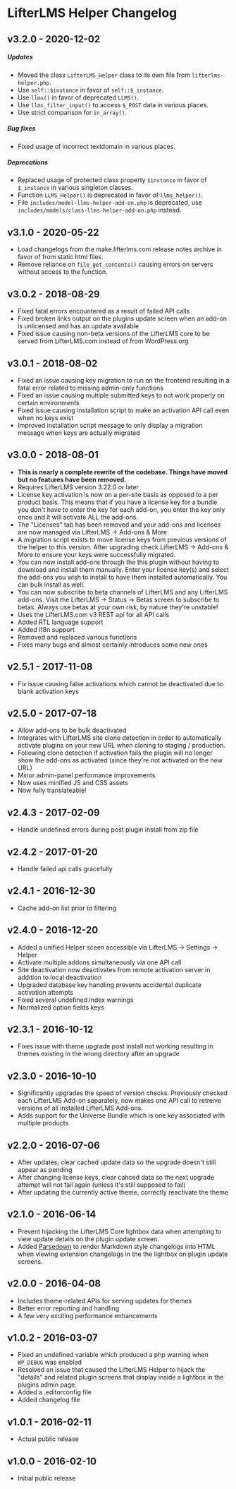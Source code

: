 LifterLMS Helper Changelog
==========================

v3.2.0 - 2020-12-02
-------------------

##### Updates

+ Moved the class `LifterLMS_Helper` class to its own file from `lifterlms-helper.php`.
+ Use `self::$instance` in favor of `self::$_instance`.
+ Use `llms()` in favor of deprecated `LLMS()`.
+ Use `llms_filter_input()` to access `$_POST` data in various places.
+ Use strict comparison for `in_array()`.

##### Bug fixes

+ Fixed usage of incorrect textdomain in various places.

##### Deprecations

+ Replaced usage of protected class property `$instance` in favor of `$_instance` in various singleton classes.
+ Function `LLMS_Helper()` is deprecated in favor of `llms_helper()`.
+ File `includes/model-llms-helper-add-on.php` is deprecated, use `includes/models/class-llms-helper-add-on.php` instead.


v3.1.0 - 2020-05-22
-------------------

+ Load changelogs from the make.lifterlms.com release notes archive in favor of from static html files.
+ Remove reliance on `file_get_contents()` causing errors on servers without access to the function.


v3.0.2 - 2018-08-29
-------------------

+ Fixed fatal errors encountered as a result of failed API calls
+ Fixed broken links output on the plugins update screen when an add-on is unlicensed and has an update available
+ Fixed issue causing non-beta versions of the LifterLMS core to be served from LifterLMS.com instead of from WordPress.org


v3.0.1 - 2018-08-02
-------------------

+ Fixed an issue causing key migration to run on the frontend resulting in a fatal error related to missing admin-only functions
+ Fixed an issue causing multiple submitted keys to not work properly on certain environments
+ Fixed issue causing installation script to make an activation API call even when no keys exist
+ Improved installation script message to only display a migration message when keys are actually migrated


v3.0.0 - 2018-08-01
-------------------

+ **This is nearly a complete rewrite of the codebase. Things have moved but no features have been removed.**
+ Requires LifterLMS version 3.22.0 or later
+ License key activation is now on a per-site basis as opposed to a per product basis. This means that if you have a license key for a bundle you don't have to enter the key for each add-on, you enter the key only once and it will activate ALL the add-ons.
+ The "Licenses" tab has been removed and your add-ons and licenses are now managed via LifterLMS -> Add-ons & More
+ A migration script exists to move license keys from previous versions of the helper to this version. After upgrading check LifterLMS -> Add-ons & More to ensure your keys were successfully migrated.
+ You can now install add-ons through the this plugin without having to download and install them manually. Enter your license key(s) and select the add-ons you wish to install to have them installed automatically. You can bulk install as well.
+ You can now subscribe to beta channels of LifterLMS and any LifterLMS add-ons. Visit the LifterLMS -> Status -> Betas screen to subscribe to betas. Always use betas at your own risk, by nature they're unstable!
+ Uses the LifterLMS.com v3 REST api for all API calls
+ Added RTL language support
+ Added i18n support
+ Removed and replaced various functions
+ Fixes many bugs and almost certainly introduces some new ones


v2.5.1 - 2017-11-08
-------------------

+ Fix issue causing false activations which cannot be deactivated due to blank activation keys


v2.5.0 - 2017-07-18
-------------------

+ Allow add-ons to be bulk deactivated
+ Integrates with LifterLMS site clone detection in order to automatically activate plugins on your new URL when cloning to staging / production.
+ Following clone detection if activation fails the plugin will no longer show the add-ons as activated (since they're not activated on the new URL)
+ Minor admin-panel performance improvements
+ Now uses minified JS and CSS assets
+ Now fully translateable!


v2.4.3 - 2017-02-09
-------------------

+ Handle undefined errors during post plugin install from zip file


v2.4.2 - 2017-01-20
-------------------

+ Handle failed api calls gracefully


v2.4.1 - 2016-12-30
-------------------

+ Cache add-on list prior to filtering


v2.4.0 - 2016-12-20
-------------------

+ Added a unified Helper sceen accessible via LifterLMS -> Settings -> Helper
+ Activate multiple addons simultaneously via one API call
+ Site deactivation now deactivates from remote activation server in addition to local deactivation
+ Upgraded database key handling prevents accidental duplicate activation attempts
+ Fixed several undefined index warnings
+ Normalized option fields keys


v2.3.1 - 2016-10-12
-------------------

+ Fixes issue with theme upgrade post install not working resulting in themes existing in the wrong directory after an upgrade


v2.3.0 - 2016-10-10
-------------------

+ Significantly upgrades the speed of version checks. Previously checked each LifterLMS Add-on separately, now makes one API call to retreive versions of all installed LifterLMS Add-ons.
+ Adds support for the Universe Bundle which is one key associated with multiple products


v2.2.0 - 2016-07-06
-------------------

+ After updates, clear cached update data so the upgrade doesn't still appear as pending
+ After changing license keys, clear cahced data so the next upgrade attempt will not fail again (unless it's still supposed to fail)
+ After updating the currently active theme, correctly reactivate the theme


v2.1.0 - 2016-06-14
-------------------

+ Prevent hijacking the LifterLMS Core lightbox data when attempting to view update details on the plugin update screen.
+ Added [Parsedown](https://github.com/erusev/parsedown) to render Markdown style changelogs into HTML when viewing extension changelogs in the the lightbox on plugin update screens.


v2.0.0 - 2016-04-08
-------------------

+ Includes theme-related APIs for serving updates for themes
+ Better error reporting and handling
+ A few very exciting performance enhancements


v1.0.2 - 2016-03-07
-------------------

+ Fixed an undefined variable which produced a php warning when `WP_DEBUG` was enabled
+ Resolved an issue that caused the LifterLMS Helper to hijack the "details" and related plugin screens that display inside a lightbox in the plugins admin page.
+ Added a .editorconfig file
+ Added changelog file


v1.0.1 - 2016-02-11
-------------------

+ Actual public release


v1.0.0 - 2016-02-10
-------------------

+ Initial public release
